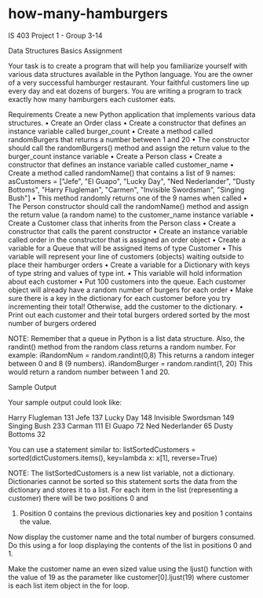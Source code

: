 # how-many-hamburgers
IS 403 Project 1 - Group 3-14

Data Structures Basics Assignment 
 
Your task is to create a program that will help you familiarize yourself with various data structures available in the Python language. 
You are the owner of a very successful hamburger restaurant. Your faithful customers line up every day and eat dozens of burgers. You are writing a program to track exactly how many hamburgers each customer eats. 



Requirements 
Create a new Python application that implements various data structures. 
  •	Create an Order class
    •	Create a constructor that defines an instance variable called burger_count
    •	Create a method called randomBurgers that returns a number between 1 and 20
    •	The constructor should call the randomBurgers() method and assign the return value to the burger_count instance variable
  •	Create a Person class
    •	Create a constructor that defines an instance variable called customer_name
    •	Create a method called randomName() that contains a list of 9 names:
        asCustomers = ["Jefe", "El Guapo", "Lucky Day", "Ned Nederlander", "Dusty Bottoms", "Harry Flugleman", "Carmen", "Invisible Swordsman", "Singing Bush"]
    •	This method randomly returns one of the 9 names when called
    •	The Person constructor should call the randomName() method and assign the return value (a random name) to the customer_name instance variable
  •	Create a Customer class that inherits from the Person class
    •	Create a constructor that calls the parent constructor
    •	Create an instance variable called order in the constructor that is assigned an order object
  •	Create a variable for a Queue that will be assigned items of type Customer 
    •	This variable will represent your line of customers (objects) waiting outside to place their hamburger orders
  •	Create a variable for a Dictionary with keys of type string and values of type int.
    •	This variable will hold information about each customer 
  •	Put 100 customers into the queue. Each customer object will already have a random number of burgers for each order
  •	Make sure there is a key in the dictionary for each customer before you try incrementing their total! Otherwise, add the customer to the dictionary.
  •	Print out each customer and their total burgers ordered sorted by the most number of burgers ordered
  
NOTE: Remember that a queue in Python is a list data structure. Also, the randint() method from the random class returns a random number. For example:
    iRandomNum = random.randint(0,8)
This returns a random integer between 0 and 8 (9 numbers).
    iRandomBurger = random.randint(1, 20)
This would return a random number between 1 and 20.



Sample Output 

Your sample output could look like:

  Harry Flugleman         131
  Jefe                    137
  Lucky Day               148
  Invisible Swordsman     149
  Singing Bush            233
  Carman                  111
  El Guapo                72
  Ned Nederlander         65
  Dusty Bottoms           32
  
  

You can use a statement similar to: listSortedCustomers = sorted(dictCustomers.items(), key=lambda x: x[1], reverse=True) 

NOTE: The listSortedCustomers is a new list variable, not a dictionary. Dictionaries cannot be sorted so this statement sorts the data from the dictionary and stores it to a list. For each item in the list (representing a customer) there will be two positions 0 and 
1. Position 0 contains the previous dictionaries key and position 1 contains the value. 

Now display the customer name and the total number of burgers consumed. Do this using a for loop displaying the contents of the list in positions 0 and 1. 

Make the customer name an even sized value using the ljust() function with the value of 
19 as the parameter like customer[0].ljust(19) where customer is each list item object in the for loop. 
